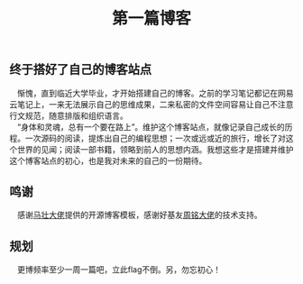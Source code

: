 ﻿---
layout: post
title: 第一篇博客
categories: Daily
description: 庆祝博客建站完成，鸣谢提供帮助的童鞋，谈谈未来的规划
keywords: First Blog, Future, Apology
---

## 终于搭好了自己的博客站点
&emsp;惭愧，直到临近大学毕业，才开始搭建自己的博客。之前的学习笔记都记在网易云笔记上，一来无法展示自己的思维成果，二来私密的文件空间容易让自己不注意行文规范，随意排版和组织语言。   
&emsp;“身体和灵魂，总有一个要在路上”。维护这个博客站点，就像记录自己成长的历程。一次源码的阅读，提炼出自己的编程思想；一次或远或近的旅行，增长了对这个世界的见闻；阅读一部书籍，领略到前人的思想内涵。我想这些才是搭建并维护这个博客站点的初心，也是我对未来的自己的一份期待。

## 鸣谢
&emsp;感谢[马壮大佬][1]提供的开源博客模板，感谢好基友[周铭大佬][2]的技术支持。

## 规划
&emsp;更博频率至少一周一篇吧，立此flag不倒。另，勿忘初心！


  [1]: http://mazhuang.org/
  [2]: https://zmbad.me/